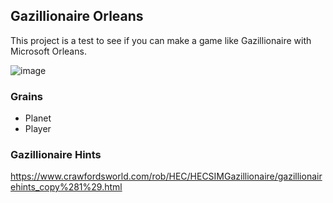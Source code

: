## Gazillionaire Orleans

This project is a test to see if you can make a game like Gazillionaire with Microsoft Orleans.

![image](https://github.com/TheElectricCo/gazillionaire-orleans/assets/8233632/f8637e1a-4d94-4e13-8d99-468ad0b73bc1)

### Grains

- Planet
- Player

### Gazillionaire Hints
https://www.crawfordsworld.com/rob/HEC/HECSIMGazillionaire/gazillionairehints_copy%281%29.html


